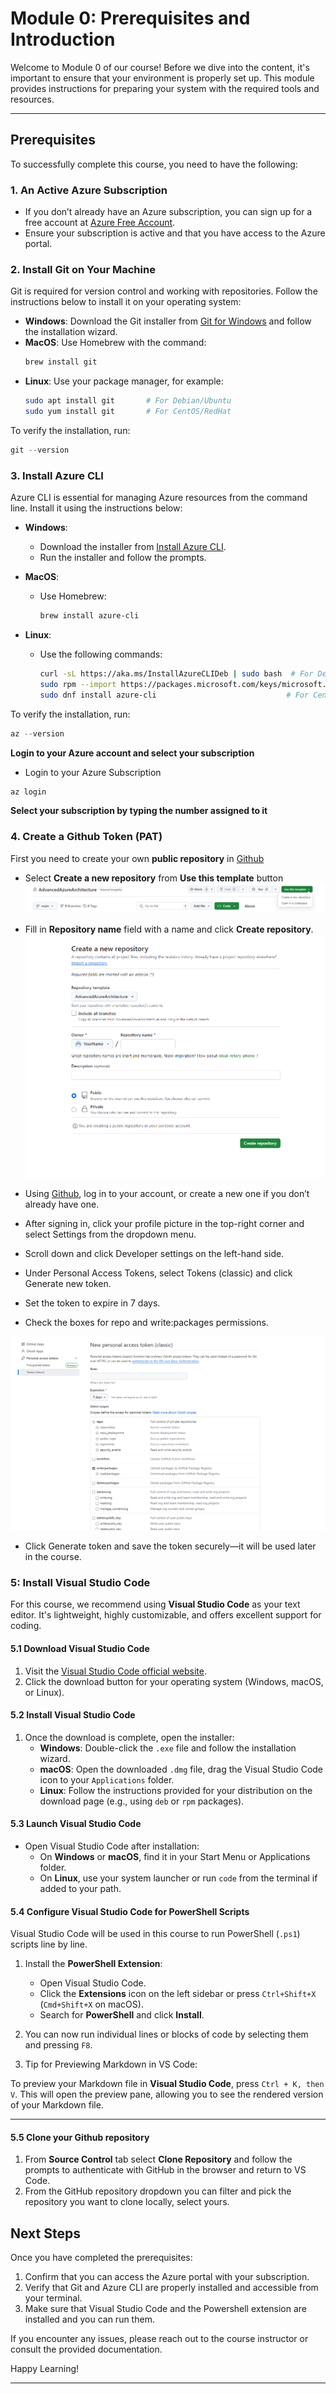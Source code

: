 # Module 0: Prerequisites and Introduction

Welcome to Module 0 of our course! Before we dive into the content, it's important to ensure that your environment is properly set up. This module provides instructions for preparing your system with the required tools and resources.

---

## Prerequisites

To successfully complete this course, you need to have the following:

### 1. An Active Azure Subscription
- If you don’t already have an Azure subscription, you can sign up for a free account at [Azure Free Account](https://azure.microsoft.com/free).
- Ensure your subscription is active and that you have access to the Azure portal.

### 2. Install Git on Your Machine
Git is required for version control and working with repositories. Follow the instructions below to install it on your operating system:

- **Windows**: Download the Git installer from [Git for Windows](https://git-scm.com/download/win) and follow the installation wizard.
- **MacOS**: Use Homebrew with the command:
  ```bash
  brew install git
  ```
- **Linux**: Use your package manager, for example:
  ```bash
  sudo apt install git       # For Debian/Ubuntu
  sudo yum install git       # For CentOS/RedHat
  ```

To verify the installation, run:
```powershell
git --version
```

### 3. Install Azure CLI
Azure CLI is essential for managing Azure resources from the command line. Install it using the instructions below:

- **Windows**:
  - Download the installer from [Install Azure CLI](https://learn.microsoft.com/en-us/cli/azure/install-azure-cli-windows?tabs=azure-cli).
  - Run the installer and follow the prompts.

- **MacOS**:
  - Use Homebrew:
    ```bash
    brew install azure-cli
    ```

- **Linux**:
  - Use the following commands:
    ```bash
    curl -sL https://aka.ms/InstallAzureCLIDeb | sudo bash  # For Debian/Ubuntu
    sudo rpm --import https://packages.microsoft.com/keys/microsoft.asc
    sudo dnf install azure-cli                             # For CentOS/RedHat
    ```

To verify the installation, run:
```powershell
az --version
```

 **Login to your Azure account and select your subscription**
   
  - Login to your Azure Subscription

```powershell
az login
```

 **Select your subscription by typing the number assigned to it**
### 4. Create a Github Token (PAT)

First you need to create your own **public repository** in [Github](https://github.com/{Owner}/{Repo})

- Select **Create a new repository** from **Use this template** button
![](../module-1-azure-architecture-introduction/images/image6.png)

- Fill in **Repository name** field with a name and click **Create repository**.
![](../module-1-azure-architecture-introduction/images/image8.png)

- Using [Github](https://github.com/), log in to your account, or create a new one if you don’t already have one.
- After signing in, click your profile picture in the top-right corner and select Settings from the dropdown menu.
- Scroll down and click Developer settings on the left-hand side.
- Under Personal Access Tokens, select Tokens (classic) and click Generate new token.
- Set the token to expire in 7 days.
- Check the boxes for repo and write:packages permissions.

![](../module-1-azure-architecture-introduction/images/image5.png)

- Click Generate token and save the token securely—it will be used later in the course.

### 5: Install Visual Studio Code

For this course, we recommend using **Visual Studio Code** as your text editor. It's lightweight, highly customizable, and offers excellent support for coding.

#### 5.1 Download Visual Studio Code
1. Visit the [Visual Studio Code official website](https://code.visualstudio.com/).
2. Click the download button for your operating system (Windows, macOS, or Linux).

#### 5.2 Install Visual Studio Code
1. Once the download is complete, open the installer:
   - **Windows**: Double-click the `.exe` file and follow the installation wizard.
   - **macOS**: Open the downloaded `.dmg` file, drag the Visual Studio Code icon to your `Applications` folder.
   - **Linux**: Follow the instructions provided for your distribution on the download page (e.g., using `deb` or `rpm` packages).

#### 5.3 Launch Visual Studio Code
- Open Visual Studio Code after installation:
   - On **Windows** or **macOS**, find it in your Start Menu or Applications folder.
   - On **Linux**, use your system launcher or run `code` from the terminal if added to your path.

#### 5.4 Configure Visual Studio Code for PowerShell Scripts
Visual Studio Code will be used in this course to run PowerShell (`.ps1`) scripts line by line.

1. Install the **PowerShell Extension**:
   - Open Visual Studio Code.
   - Click the **Extensions** icon on the left sidebar or press `Ctrl+Shift+X` (`Cmd+Shift+X` on macOS).
   - Search for **PowerShell** and click **Install**.

2. You can now run individual lines or blocks of code by selecting them and pressing `F8`.

3. Tip for Previewing Markdown in VS Code:

To preview your Markdown file in **Visual Studio Code**, press `Ctrl + K, then V`. This will open the preview pane, allowing you to see the rendered version of your Markdown file.

---

#### 5.5 Clone your Github repository

1. From **Source Control** tab select **Clone Repository** and follow the prompts to authenticate with GitHub in the browser and return to VS Code.
2. From the GitHub repository dropdown you can filter and pick the repository you want to clone locally, select yours.

## Next Steps

Once you have completed the prerequisites:
1. Confirm that you can access the Azure portal with your subscription.
2. Verify that Git and Azure CLI are properly installed and accessible from your terminal.
3. Make sure that Visual Studio Code and the Powershell extension are installed and you can run them.


If you encounter any issues, please reach out to the course instructor or consult the provided documentation.

Happy Learning!

---
